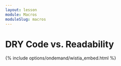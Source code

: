```yaml
---
layout: lesson
module: Macros
moduleSlug: macros
---
```


# DRY Code vs. Readability

{% include options/ondemand/wistia_embed.html %}